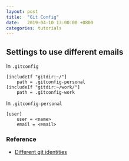 ```yaml
---
layout: post
title:  "Git Config"
date:   2019-04-10 13:00:00 +0800
categories: tutorials
---
```

## Settings to use different emails
In `.gitconfig`
```
[includeIf "gitdir:~/"]
	path = .gitconfig-personal
[includeIf "gitdir:~/work/"]
	path = .gitconfig-work
```
In `.gitconfig-personal`
```
[user]
	user = <name>
	email = <email>
```

### Reference
- [Different git identities](https://www.codexpedia.com/devops/includeif-for-creating-different-git-identities/)
